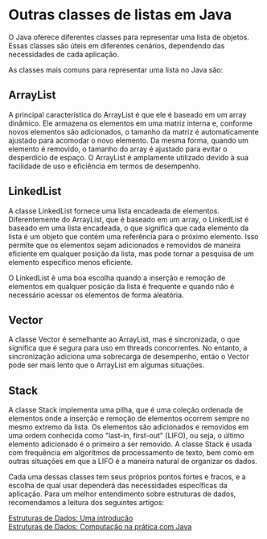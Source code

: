 # Outras classes de listas em Java

O Java oferece diferentes classes para representar uma lista de objetos. Essas classes são úteis em diferentes cenários, dependendo das necessidades de cada aplicação.

As classes mais comuns para representar uma lista no Java são:

## ArrayList
A principal característica do ArrayList é que ele é baseado em um array dinâmico. Ele armazena os elementos em uma matriz interna e, conforme novos elementos são adicionados, o tamanho da matriz é automaticamente ajustado para acomodar o novo elemento. Da mesma forma, quando um elemento é removido, o tamanho do array é ajustado para evitar o desperdício de espaço. O ArrayList é amplamente utilizado devido à sua facilidade de uso e eficiência em termos de desempenho.

## LinkedList
A classe LinkedList fornece uma lista encadeada de elementos. Diferentemente do ArrayList, que é baseado em um array, o LinkedList é baseado em uma lista encadeada, o que significa que cada elemento da lista é um objeto que contém uma referência para o próximo elemento. Isso permite que os elementos sejam adicionados e removidos de maneira eficiente em qualquer posição da lista, mas pode tornar a pesquisa de um elemento específico menos eficiente.

O LinkedList é uma boa escolha quando a inserção e remoção de elementos em qualquer posição da lista é frequente e quando não é necessário acessar os elementos de forma aleatória.

## Vector
A classe Vector é semelhante ao ArrayList, mas é sincronizada, o que significa que é segura para uso em threads concorrentes. No entanto, a sincronização adiciona uma sobrecarga de desempenho, então o Vector pode ser mais lento que o ArrayList em algumas situações.

## Stack
A classe Stack implementa uma pilha, que é uma coleção ordenada de elementos onde a inserção e remoção de elementos ocorrem sempre no mesmo extremo da lista. Os elementos são adicionados e removidos em uma ordem conhecida como "last-in, first-out" (LIFO), ou seja, o último elemento adicionado é o primeiro a ser removido. A classe Stack é usada com frequência em algoritmos de processamento de texto, bem como em outras situações em que a LIFO é a maneira natural de organizar os dados.

Cada uma dessas classes tem seus próprios pontos fortes e fracos, e a escolha de qual usar dependerá das necessidades específicas da aplicação. Para um melhor entendimento sobre estruturas de dados, recomendamos a leitura dos seguintes artigos:

[Estruturas de Dados: Uma introdução](https://www.alura.com.br/artigos/estruturas-de-dados-introducao)
<br>
[Estruturas de Dados: Computação na prática com Java](https://www.alura.com.br/artigos/estrutura-dados-computacao-na-pratica-com-java)
